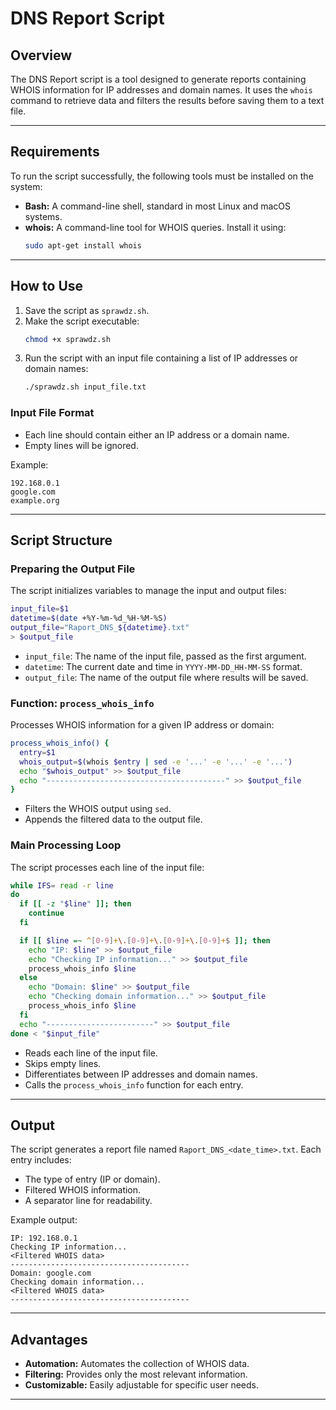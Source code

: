 # DNS Report Script

## Overview
The DNS Report script is a tool designed to generate reports containing WHOIS information for IP addresses and domain names. It uses the `whois` command to retrieve data and filters the results before saving them to a text file.

---

## Requirements
To run the script successfully, the following tools must be installed on the system:

- **Bash:** A command-line shell, standard in most Linux and macOS systems.
- **whois:** A command-line tool for WHOIS queries. Install it using:
  ```bash
  sudo apt-get install whois
  ```

---

## How to Use
1. Save the script as `sprawdz.sh`.
2. Make the script executable:
   ```bash
   chmod +x sprawdz.sh
   ```
3. Run the script with an input file containing a list of IP addresses or domain names:
   ```bash
   ./sprawdz.sh input_file.txt
   ```

### Input File Format
- Each line should contain either an IP address or a domain name.
- Empty lines will be ignored.

Example:
```
192.168.0.1
google.com
example.org
```

---

## Script Structure

### Preparing the Output File
The script initializes variables to manage the input and output files:
```bash
input_file=$1
datetime=$(date +%Y-%m-%d_%H-%M-%S)
output_file="Raport_DNS_${datetime}.txt"
> $output_file
```
- `input_file`: The name of the input file, passed as the first argument.
- `datetime`: The current date and time in `YYYY-MM-DD_HH-MM-SS` format.
- `output_file`: The name of the output file where results will be saved.

### Function: `process_whois_info`
Processes WHOIS information for a given IP address or domain:
```bash
process_whois_info() {
  entry=$1
  whois_output=$(whois $entry | sed -e '...' -e '...' -e '...')
  echo "$whois_output" >> $output_file
  echo "----------------------------------------" >> $output_file
}
```
- Filters the WHOIS output using `sed`.
- Appends the filtered data to the output file.

### Main Processing Loop
The script processes each line of the input file:
```bash
while IFS= read -r line
do
  if [[ -z "$line" ]]; then
    continue
  fi

  if [[ $line =~ ^[0-9]+\.[0-9]+\.[0-9]+\.[0-9]+$ ]]; then
    echo "IP: $line" >> $output_file
    echo "Checking IP information..." >> $output_file
    process_whois_info $line
  else
    echo "Domain: $line" >> $output_file
    echo "Checking domain information..." >> $output_file
    process_whois_info $line
  fi
  echo "------------------------" >> $output_file
done < "$input_file"
```
- Reads each line of the input file.
- Skips empty lines.
- Differentiates between IP addresses and domain names.
- Calls the `process_whois_info` function for each entry.

---

## Output
The script generates a report file named `Raport_DNS_<date_time>.txt`. Each entry includes:
- The type of entry (IP or domain).
- Filtered WHOIS information.
- A separator line for readability.

Example output:
```
IP: 192.168.0.1
Checking IP information...
<Filtered WHOIS data>
----------------------------------------
Domain: google.com
Checking domain information...
<Filtered WHOIS data>
----------------------------------------
```

---

## Advantages
- **Automation:** Automates the collection of WHOIS data.
- **Filtering:** Provides only the most relevant information.
- **Customizable:** Easily adjustable for specific user needs.

---

